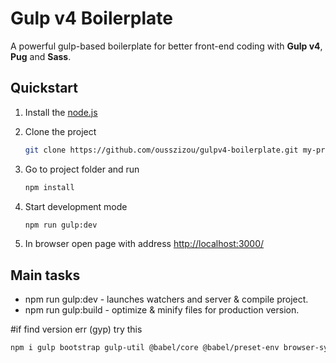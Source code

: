 # Gulp v4 Boilerplate

A powerful gulp-based boilerplate for better front-end coding with __Gulp v4__, __Pug__ and __Sass__.

## Quickstart

1. Install the [node.js](https://nodejs.org/en/)
2. Clone the project

    ```bash
    git clone https://github.com/ousszizou/gulpv4-boilerplate.git my-project
    ```

3. Go to project folder and run

    ```bash
    npm install
    ```

4. Start development mode

    ```bash
    npm run gulp:dev
    ```

5. In browser open page with address [http://localhost:3000/](http://localhost:3000/)

## Main tasks

- npm run gulp:dev -  launches watchers and server & compile project.
- npm run gulp:build - optimize & minify files for production version.

#if find version err (gyp) try this


```bash
npm i gulp bootstrap gulp-util @babel/core @babel/preset-env browser-sync cross-env del gulp-babel gulp-clean-css  gulp-concat gulp-if gulp-imagemin gulp-inject gulp-notify gulp-plumber gulp-pug gulp-sass gulp-uglify-es gulp-util gulplog node-notifier -D
```
